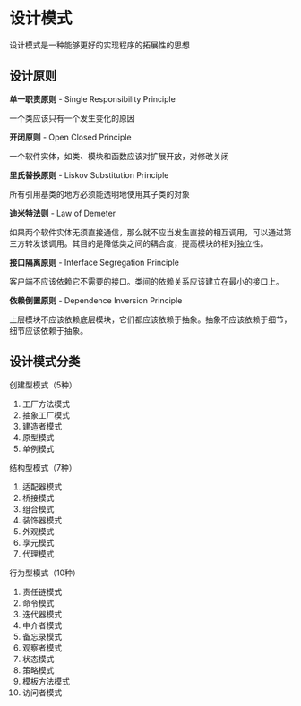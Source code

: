 # 设计模式

设计模式是一种能够更好的实现程序的拓展性的思想

## 设计原则

**单一职责原则** - Single Responsibility Principle

一个类应该只有一个发生变化的原因

**开闭原则** - Open Closed Principle

一个软件实体，如类、模块和函数应该对扩展开放，对修改关闭

**里氏替换原则** - Liskov Substitution Principle

所有引用基类的地方必须能透明地使用其子类的对象

**迪米特法则** - Law of Demeter

如果两个软件实体无须直接通信，那么就不应当发生直接的相互调用，可以通过第三方转发该调用。其目的是降低类之间的耦合度，提高模块的相对独立性。

**接口隔离原则** - Interface Segregation Principle

客户端不应该依赖它不需要的接口。类间的依赖关系应该建立在最小的接口上。

**依赖倒置原则** - Dependence Inversion Principle

上层模块不应该依赖底层模块，它们都应该依赖于抽象。抽象不应该依赖于细节，细节应该依赖于抽象。

## 设计模式分类

创建型模式（5种）
 1. 工厂方法模式
 2. 抽象工厂模式
 3. 建造者模式
 4. 原型模式
 5. 单例模式

结构型模式（7种）
 1. 适配器模式
 2. 桥接模式
 3. 组合模式
 4. 装饰器模式
 5. 外观模式
 6. 享元模式
 7. 代理模式

行为型模式（10种）
 1. 责任链模式
 2. 命令模式
 3. 迭代器模式
 4. 中介者模式
 5. 备忘录模式
 6. 观察者模式
 7. 状态模式
 8. 策略模式
 9. 模板方法模式
 10. 访问者模式

